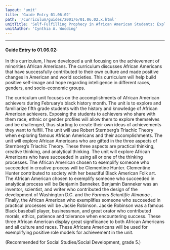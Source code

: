 ```yaml
---
layout: 'unit'
title: 'Guide Entry 01.06.02'
path: '/curriculum/guides/2001/6/01.06.02.x.html'
unitTitle: 'Self-Fulfilling Prophecy in African American Students: Exploring African American Achievers'
unitAuthor: 'Cynthia A. Wooding'
---
```


<body>
<hr/>
 <h4>
  Guide Entry to 01.06.02:
 </h4>
 <p>
  In this curriculum, I have developed a unit focusing on the achievement of minorities African Americans. The curriculum discusses African Americans that have successfully contributed to their own culture and made positive changes in American and world societies. This curriculum will help build positive self-image and hope regarding intelligence in different races, genders, and socio-economic groups.
 </p>
<p>
  The curriculum unit focuses on the accomplishments of African American achievers during February’s black history month. The unit is to explore and familiarize fifth grade students with the history and knowledge of African American achievers. Exposing the students to achievers who share with them race, ethnic or gender profiles will allow them to explore themselves and be challenged, thus starting to create their own ideas of achievements they want to fulfill. The unit will use Robert Sternberg’s Triachic Theory when exploring famous African Americans and their accomplishments. The unit will explore African Americans who are gifted in the three aspects of Sternberg’s Triachic Theory. These three aspects are practical thinking, creative thinking, and analytical thinking. The unit will explore African Americans who have succeeded in using all or one of the thinking processes. The African American chosen to exemplify someone who succeeded in creative process will be Clementine Hunter. Clementine Hunter contributed to society with her beautiful Black American Folk art. The African American chosen to exemplify someone who succeeded in analytical process will be Benjamin Banneker. Benjamin Banneker was an inventor, scientist, and writer who contributed the design of the development of Washington D.C. and the
  <i>
   Farmers Scientific Almanac
  </i>
  . Finally, the African American who exemplifies someone who succeeded in practical processes will be Jackie Robinson. Jackie Robinson was a famous Black baseball player, businessman, and great orator who contributed morals, ethics, patience and tolerance when encountering success. These three African American display great significance to both African Americans and all culture and races. These Africans Americans will be used for exemplifying positive role models for achievement in the unit.
 </p>
<p>
  (Recommended for Social Studies/Social Development, grade 5.)
 </p>

</body>
